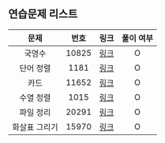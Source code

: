 ## 연습문제 리스트
|문제|번호|링크|풀이 여부|
|:---:|:---:|:---:|:---:|
|국영수|10825|[링크](http://boj.kr/10825)|O|
|단어 정렬|1181|[링크](http://boj.kr/1181)|O|
|카드|11652|[링크](http://boj.kr/11652)|O|
|수열 정렬|1015|[링크](http://boj.kr/1015)|O|
|파일 정리|20291|[링크](http://boj.kr/20291)|O|
|화살표 그리기|15970|[링크](http://boj.kr/15970)|O|
